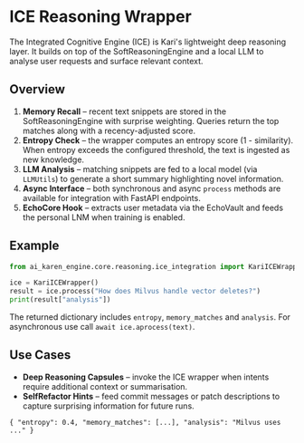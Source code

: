 # ICE Reasoning Wrapper

The Integrated Cognitive Engine (ICE) is Kari's lightweight deep reasoning layer. It builds on top of the SoftReasoningEngine and a local LLM to analyse user requests and surface relevant context.

## Overview

1. **Memory Recall** – recent text snippets are stored in the SoftReasoningEngine with surprise weighting. Queries return the top matches along with a recency-adjusted score.
2. **Entropy Check** – the wrapper computes an entropy score (1 - similarity). When entropy exceeds the configured threshold, the text is ingested as new knowledge.
3. **LLM Analysis** – matching snippets are fed to a local model (via `LLMUtils`) to generate a short summary highlighting novel information.
4. **Async Interface** – both synchronous and async `process` methods are available for integration with FastAPI endpoints.
5. **EchoCore Hook** – extracts user metadata via the EchoVault and feeds the personal LNM when training is enabled.

## Example

```python
from ai_karen_engine.core.reasoning.ice_integration import KariICEWrapper

ice = KariICEWrapper()
result = ice.process("How does Milvus handle vector deletes?")
print(result["analysis"])
```

The returned dictionary includes `entropy`, `memory_matches` and `analysis`. For asynchronous use call `await ice.aprocess(text)`.

## Use Cases

- **Deep Reasoning Capsules** – invoke the ICE wrapper when intents require additional context or summarisation.
- **SelfRefactor Hints** – feed commit messages or patch descriptions to capture surprising information for future runs.

```text
{ "entropy": 0.4, "memory_matches": [...], "analysis": "Milvus uses ..." }
```
